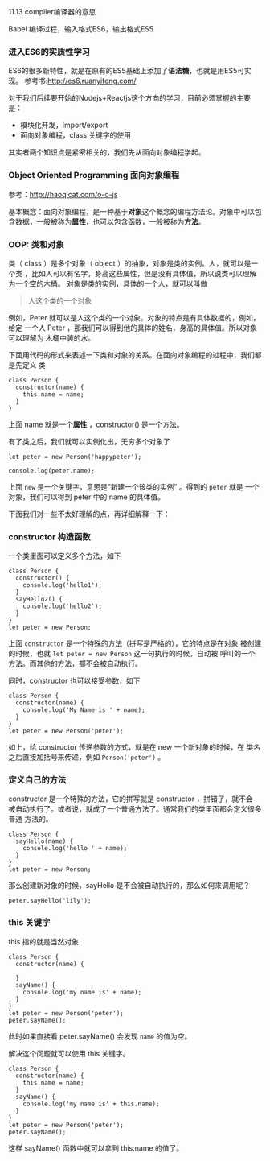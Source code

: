 11.13
compiler编译器的意思

Babel 编译过程，输入格式ES6，输出格式ES5

### 进入ES6的实质性学习

ES6的很多新特性，就是在原有的ES5基础上添加了**语法糖**，也就是用ES5可实现。
参考书:http://es6.ruanyifeng.com/

对于我们后续要开始的Nodejs+Reactjs这个方向的学习，目前必须掌握的主要是：

- 模块化开发，import/export
- 面向对象编程，class 关键字的使用

其实者两个知识点是紧密相关的，我们先从面向对象编程学起。

### Object Oriented Programming 面向对象编程

参考：http://haoqicat.com/o-o-js

基本概念：面向对象编程，是一种基于**对象**这个概念的编程方法论。对象中可以包含数据，一般被称为**属性**，也可以包含函数，一般被称为**方法**。


### OOP: 类和对象

类（ class ）是多个对象（ object ）的抽象，对象是类的实例。人，就可以是一个类
，比如人可以有名字，身高这些属性，但是没有具体值，所以说类可以理解为一个空的木桶。
对象是类的实例，具体的一个人，就可以叫做

>人这个类的一个对象

例如，Peter 就可以是人这个类的一个对象。对象的特点是有具体数据的，例如，给定
一个人 Peter ，那我们可以得到他的具体的姓名，身高的具体值。所以对象可以理解为
木桶中装的水。


下面用代码的形式来表述一下类和对象的关系。在面向对象编程的过程中，我们都是先定义
类

```
class Person {
  constructor(name) {
    this.name = name;
  }
}
```

上面 name 就是一个**属性** ，constructor() 是一个方法。


有了类之后，我们就可以实例化出，无穷多个对象了

```
let peter = new Person('happypeter');

console.log(peter.name);
```

上面 `new` 是一个关键字，意思是“新建一个该类的实例” 。得到的 `peter` 就是
一个对象，我们可以得到 peter 中的 name 的具体值。

下面我们对一些不太好理解的点，再详细解释一下：

### constructor 构造函数

一个类里面可以定义多个方法，如下

```
class Person {
  constructor() {
    console.log('hello1');
  }
  sayHello2() {
    console.log('hello2');
  }
}
let peter = new Person;
```

上面 `constructor` 是一个特殊的方法（拼写是严格的），它的特点是在对象
被创建的时候，也就 `let peter = new Person` 这一句执行的时候，自动被
呼叫的一个方法。而其他的方法，都不会被自动执行。

同时，constructor 也可以接受参数，如下

```
class Person {
  constructor(name) {
    console.log('My Name is ' + name);
  }
}
let peter = new Person('peter');
```

如上，给 constructor 传递参数的方式，就是在 new 一个新对象的时候，在
类名之后直接加括号来传递，例如 `Person('peter')` 。

### 定义自己的方法

constructor 是一个特殊的方法，它的拼写就是 constructor ，拼错了，就不会
被自动执行了。或者说，就成了一个普通方法了。通常我们的类里面都会定义很多普通
方法的。

```
class Person {
  sayHello(name) {
    console.log('hello ' + name);
  }
}
let peter = new Person;
```

那么创建新对象的时候，sayHello 是不会被自动执行的，那么如何来调用呢？

```
peter.sayHello('lily');
```

### this 关键字

this 指的就是当然对象

```
class Person {
  constructor(name) {

  }
  sayName() {
    console.log('my name is' + name);
  }
}
let peter = new Person('peter');
peter.sayName();
```

此时如果直接看 peter.sayName() 会发现 `name` 的值为空。

解决这个问题就可以使用 this 关键字。



```
class Person {
  constructor(name) {
    this.name = name;
  }
  sayName() {
    console.log('my name is' + this.name);
  }
}
let peter = new Person('peter');
peter.sayName();
```

这样 sayName() 函数中就可以拿到 this.name 的值了。
